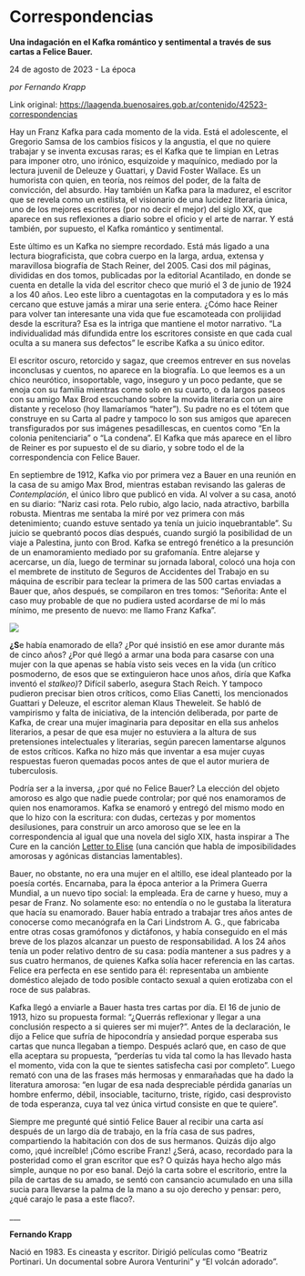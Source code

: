 # Correspondencias

**Una indagación en el Kafka romántico y sentimental a través de sus cartas a Felice Bauer.**

24 de agosto de 2023 - La época

_por Fernando Krapp_

Link original: https://laagenda.buenosaires.gob.ar/contenido/42523-correspondencias



Hay un Franz Kafka para cada momento de la vida. Está el adolescente, el Gregorio Samsa de los cambios físicos y la angustia, el que no quiere trabajar y se inventa excusas raras; es el Kafka que te limpian en Letras para imponer otro, uno irónico, esquizoide y maquínico, mediado por la lectura juvenil de Deleuze y Guattari, y David Foster Wallace. Es un humorista con quien, en teoría, nos reímos del poder, de la falta de convicción, del absurdo. Hay también un Kafka para la madurez, el escritor que se revela como un estilista, el visionario de una lucidez literaria única, uno de los mejores escritores (por no decir el mejor) del siglo XX, que aparece en sus reflexiones a diario sobre el oficio y el arte de narrar. Y está también, por supuesto, el Kafka romántico y sentimental.




Este último es un Kafka no siempre recordado. Está más ligado a una lectura biograficista, que cobra cuerpo en la larga, ardua, extensa y maravillosa biografía de Stach Reiner, del 2005. Casi dos mil páginas, divididas en dos tomos, publicadas por la editorial Acantilado, en donde se cuenta en detalle la vida del escritor checo que murió el 3 de junio de 1924 a los 40 años. Leo este libro a cuentagotas en la computadora y es lo más cercano que estuve jamás a mirar una serie entera. ¿Cómo hace Reiner para volver tan interesante una vida que fue escamoteada con prolijidad desde la escritura? Esa es la intriga que mantiene el motor narrativo. “La individualidad más difundida entre los escritores consiste en que cada cual oculta a su manera sus defectos” le escribe Kafka a su único editor.




El escritor oscuro, retorcido y sagaz, que creemos entrever en sus novelas inconclusas y cuentos, no aparece en la biografía. Lo que leemos es a un chico neurótico, insoportable, vago, inseguro y un poco pedante, que se enoja con su familia mientras come solo en su cuarto, o da largos paseos con su amigo Max Brod escuchando sobre la movida literaria con un aire distante y receloso (hoy llamaríamos “hater”). Su padre no es el tótem que construye en su Carta al padre y tampoco lo son sus amigos que aparecen transfigurados por sus imágenes pesadillescas, en cuentos como “En la colonia penitenciaria” o “La condena”. El Kafka que más aparece en el libro de Reiner es por supuesto el de su diario, y sobre todo el de la correspondencia con Felice Bauer.




En septiembre de 1912, Kafka vio por primera vez a Bauer en una reunión en la casa de su amigo Max Brod, mientras estaban revisando las galeras de *Contemplación*, el único libro que publicó en vida. Al volver a su casa, anotó en su diario: “Nariz casi rota. Pelo rubio, algo lacio, nada atractivo, barbilla robusta. Mientras me sentaba la miré por vez primera con más detenimiento; cuando estuve sentado ya tenía un juicio inquebrantable”. Su juicio se quebrantó pocos días después, cuando surgió la posibilidad de un viaje a Palestina, junto con Brod. Kafka se entregó frenético a la presunción de un enamoramiento mediado por su grafomanía. Entre alejarse y acercarse, un día, luego de terminar su jornada laboral, colocó una hoja con el membrete de instituto de Seguros de Accidentes del Trabajo en su máquina de escribir para teclear la primera de las 500 cartas enviadas a Bauer que, años después, se compilaron en tres tomos: “Señorita: Ante el caso muy probable de que no pudiera usted acordarse de mí lo más mínimo, me presento de nuevo: me llamo Franz Kafka”.




![](https://cdn.feater.me/files/images/2602769/fe0301e5-ee27-4905-b3fd-fecdf7680c41.jpg)




**¿S**e había enamorado de ella? ¿Por qué insistió en ese amor durante más de cinco años? ¿Por qué llegó a armar una boda para casarse con una mujer con la que apenas se había visto seis veces en la vida (un crítico posmoderno, de esos que se extinguieron hace unos años, diría que Kafka inventó el *stalkeo)*? Difícil saberlo, asegura Stach Reich. Y tampoco pudieron precisar bien otros críticos, como Elias Canetti, los mencionados Guattari y Deleuze, el escritor aleman Klaus Theweleit. Se habló de vampirismo y falta de iniciativa, de la intención deliberada, por parte de Kafka, de crear una mujer imaginaria para depositar en ella sus anhelos literarios, a pesar de que esa mujer no estuviera a la altura de sus pretensiones intelectuales y literarias, según parecen lamentarse algunos de estos críticos. Kafka no hizo más que inventar a esa mujer cuyas respuestas fueron quemadas pocos antes de que el autor muriera de tuberculosis.




Podría ser a la inversa, ¿por qué no Felice Bauer? La elección del objeto amoroso es algo que nadie puede controlar; por qué nos enamoramos de quien nos enamoramos. Kafka se enamoró y entregó del mismo modo en que lo hizo con la escritura: con dudas, certezas y por momentos desilusiones, para construir un arco amoroso que se lee en la correspondencia al igual que una novela del siglo XIX, hasta inspirar a The Cure en la canción [Letter to Elise](https://www.youtube.com/watch?v=-AUCSkHCrwY) (una canción que habla de imposibilidades amorosas y agónicas distancias lamentables).




Bauer, no obstante, no era una mujer en el altillo, ese ideal planteado por la poesía cortés. Encarnaba, para la época anterior a la Primera Guerra Mundial, a un nuevo tipo social: la empleada. Era de carne y hueso, muy a pesar de Franz. No solamente eso: no entendía o no le gustaba la literatura que hacía su enamorado. Bauer había entrado a trabajar tres años antes de conocerse como mecanógrafa en la Cari Lindstrom A. G., que fabricaba entre otras cosas gramófonos y dictáfonos, y había conseguido en el más breve de los plazos alcanzar un puesto de responsabilidad. A los 24 años tenía un poder relativo dentro de su casa: podía mantener a sus padres y a sus cuatro hermanos, de quienes Kafka solía hacer referencia en las cartas. Felice era perfecta en ese sentido para él: representaba un ambiente doméstico alejado de todo posible contacto sexual a quien erotizaba con el roce de sus palabras.




Kafka llegó a enviarle a Bauer hasta tres cartas por día. El 16 de junio de 1913, hizo su propuesta formal: “¿Querrás reflexionar y llegar a una conclusión respecto a si quieres ser mi mujer?”. Antes de la declaración, le dijo a Felice que sufría de hipocondría y ansiedad porque esperaba sus cartas que nunca llegaban a tiempo. Después aclaró que, en caso de que ella aceptara su propuesta, “perderías tu vida tal como la has llevado hasta el momento, vida con la que te sientes satisfecha casi por completo”. Luego remató con una de las frases más hermosas y enmarañadas que ha dado la literatura amorosa: “en lugar de esa nada despreciable pérdida ganarías un hombre enfermo, débil, insociable, taciturno, triste, rígido, casi desprovisto de toda esperanza, cuya tal vez única virtud consiste en que te quiere”.




Siempre me pregunté qué sintió Felice Bauer al recibir una carta así después de un largo día de trabajo, en la fría casa de sus padres, compartiendo la habitación con dos de sus hermanos. Quizás dijo algo como, ¡qué increíble! ¡Cómo escribe Franz! ¿Será, acaso, recordado para la posteridad como el gran escritor que es? O quizás haya hecho algo más simple, aunque no por eso banal. Dejó la carta sobre el escritorio, entre la pila de cartas de su amado, se sentó con cansancio acumulado en una silla sucia para llevarse la palma de la mano a su ojo derecho y pensar: pero, ¿qué carajo le pasa a este flaco?.




\_\_\_




**Fernando Krapp**




Nació en 1983. Es cineasta y escritor. Dirigió películas como “Beatriz Portinari. Un documental sobre Aurora Venturini” y “El volcán adorado”.



